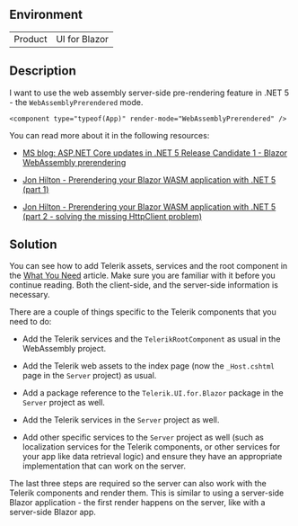 
## Environment

<table>
<tbody>
<tr>
<td>Product</td>
<td>UI for Blazor</td>
</tr>
</tbody>
</table>

## Description

I want to use the web assembly server-side pre-rendering feature in .NET 5 - the `WebAssemblyPrerendered` mode.

````RAZOR.skip-repl
<component type="typeof(App)" render-mode="WebAssemblyPrerendered" />
````

You can read more about it in the following resources:

* <a href="https://devblogs.microsoft.com/aspnet/asp-net-core-updates-in-net-5-release-candidate-1/#blazor-webassembly-prerendering" target="_blank">MS blog: ASP.NET Core updates in .NET 5 Release Candidate 1 - Blazor WebAssembly prerendering</a>

* <a href="https://jonhilton.net/blazor-wasm-prerendering" target="_blank">Jon Hilton - Prerendering your Blazor WASM application with .NET 5 (part 1)</a>

* <a href="https://jonhilton.net/blazor-wasm-prerendering-missing-http-client/" target="_blank">Jon Hilton - Prerendering your Blazor WASM application with .NET 5 (part 2 - solving the missing HttpClient problem)</a>

## Solution

You can see how to add Telerik assets, services and the root component in the [What You Need](slug:getting-started/what-you-need) article. Make sure you are familiar with it before you continue reading. Both the client-side, and the server-side information is necessary.

There are a couple of things specific to the Telerik components that you need to do:

* Add the Telerik services and the `TelerikRootComponent` as usual in the WebAssembly project.

* Add the Telerik web assets to the index page (now the `_Host.cshtml` page in the `Server` project) as usual.

* Add a package reference to the `Telerik.UI.for.Blazor` package in the `Server` project as well.

* Add the Telerik services in the `Server` project as well.

* Add other specific services to the `Server` project as well (such as localization services for the Telerik components, or other services for your app like data retrieval logic) and ensure they have an appropriate implementation that can work on the server.

The last three steps are required so the server can also work with the Telerik components and render them. This is similar to using a server-side Blazor application - the first render happens on the server, like with a server-side Blazor app.

